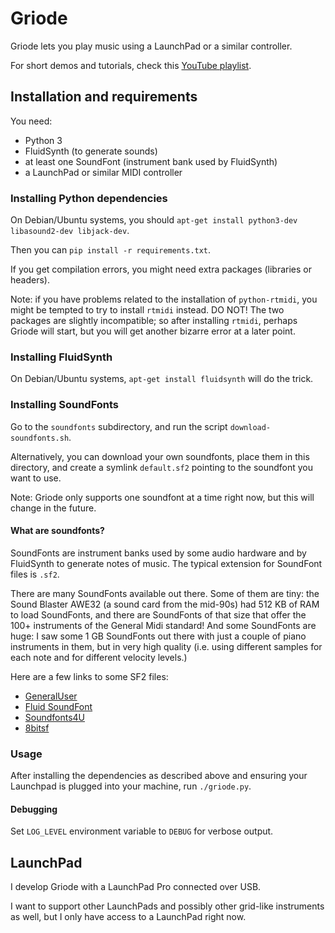 # Griode

Griode lets you play music using a LaunchPad or a similar controller.

For short demos and tutorials, check this [YouTube playlist](https://www.youtube.com/playlist?list=PLBAFXs0YjviK9PzKnr3MDsRU6YAJgeH1K).


## Installation and requirements

You need:

- Python 3
- FluidSynth (to generate sounds)
- at least one SoundFont (instrument bank used by FluidSynth)
- a LaunchPad or similar MIDI controller


### Installing Python dependencies

On Debian/Ubuntu systems, you should `apt-get install python3-dev libasound2-dev libjack-dev`.

Then you can `pip install -r requirements.txt`.

If you get compilation errors, you might need extra packages (libraries or headers).

Note: if you have problems related to the installation of `python-rtmidi`,
you might be tempted to try to install `rtmidi` instead. DO NOT! The two
packages are slightly incompatible; so after installing `rtmidi`, perhaps
Griode will start, but you will get another bizarre error at a later point.


### Installing FluidSynth

On Debian/Ubuntu systems, `apt-get install fluidsynth` will do the trick.


### Installing SoundFonts

Go to the `soundfonts` subdirectory, and run the script `download-soundfonts.sh`.

Alternatively, you can download your own soundfonts, place them in this directory,
and create a symlink `default.sf2` pointing to the soundfont you want to use.

Note: Griode only supports one soundfont at a time right now, but this will
change in the future.


#### What are soundfonts?

SoundFonts are instrument banks used by some audio hardware and by FluidSynth
to generate notes of music. The typical extension for SoundFont files is `.sf2`.

There are many SoundFonts available out there.
Some of them are tiny: the Sound Blaster AWE32 (a sound card from the mid-90s)
had 512 KB of RAM to load SoundFonts, and there are SoundFonts of that size
that offer the 100+ instruments of the General Midi standard! And some
SoundFonts are huge: I saw some 1 GB SoundFonts out there with just a couple
of piano instruments in them, but in very high quality (i.e. using different
samples for each note and for different velocity levels.)

Here are a few links to some SF2 files:
- [GeneralUser](http://www.schristiancollins.com/generaluser.php)
- [Fluid SoundFont](https://packages.debian.org/source/sid/fluid-soundfont)
- [Soundfonts4U](https://sites.google.com/site/soundfonts4u/)
- [8bitsf](https://musical-artifacts.com/artifacts/23/8bitsf.SF2)


### Usage

After installing the dependencies as described above and ensuring your Launchpad
is plugged into your machine, run `./griode.py`.

#### Debugging

Set `LOG_LEVEL` environment variable to `DEBUG` for verbose output.

## LaunchPad

I develop Griode with a LaunchPad Pro connected over USB.

I want to support other LaunchPads and possibly other grid-like
instruments as well, but I only have access to a LaunchPad right now.

